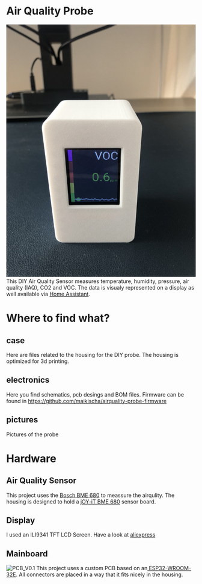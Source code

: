 # Air Quality Probe
![Front](/pictures/case_front.jpg)
This DIY Air Quality Sensor measures temperature, humidity, pressure, air quality (IAQ), CO2 and VOC.
The data is visualy represented on a display as well available via [Home Assistant](https://www.home-assistant.io).

# Where to find what?
## case
Here are files related to the housing for the DIY probe. The housing is optimized for 3d printing.
## electronics
Here you find schematics, pcb desings and BOM files.
Firmware can be found in https://github.com/maikischa/airquality-probe-firmware
## pictures
Pictures of the probe

# Hardware
## Air Quality Sensor
This project uses the [Bosch BME 680](https://www.bosch-sensortec.com/products/environmental-sensors/gas-sensors/bme680/) to meassure the airqulity. The housing is designed to hold a [jOY-iT BME 680](https://www.joy-it.net/de/products/SEN-BME680) sensor board.
## Display
I used an ILI9341 TFT LCD Screen. Have a look at [aliexpress](https://www.aliexpress.com/af/Ili9341.html)
## Mainboard
![PCB_V0.1](pictures/pcb_v0.1.png)
This project uses a custom PCB based on an[ ESP32-WROOM-32E](https://www.espressif.com/sites/default/files/documentation/esp32-wroom-32e_esp32-wroom-32ue_datasheet_en.pdf). All connectors are placed in a way that it fits nicely in the housing.